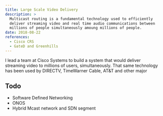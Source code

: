 ```yaml
---
title: Large Scale Video Delivery
description: >
  Multicast routing is a fundamental technology used to efficiently
  deliver streaming video and real time audio communications between
  millions of people simultaneously amoung millions of people.
date: 2018-08-22
references:
  - Cisco CRS
  - GateD and Greenhills
---
```

  
I lead a team at Cisco Systems to build a system that would deliver
streaming video to millions of users, simultaneously. That same
technology has been used by DIRECTV, TimeWarner Cable, AT&T and
other major 
<!--more-->

## Todo

- Software Defined Networking
- ONOS
- Hybrid Mcast network and SDN segment
